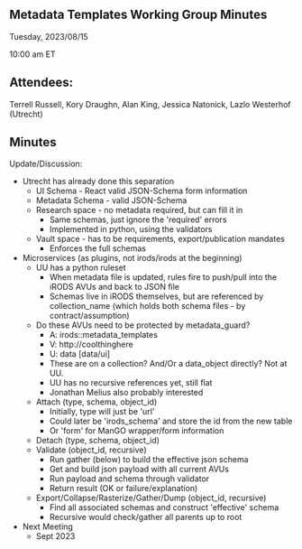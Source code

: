 ## Metadata Templates Working Group Minutes

Tuesday, 2023/08/15

10:00 am ET

## Attendees:

Terrell Russell, Kory Draughn, Alan King, Jessica Natonick, Lazlo Westerhof (Utrecht)

## Minutes

Update/Discussion:

 - Utrecht has already done this separation
   - UI Schema - React valid JSON-Schema form information
   - Metadata Schema - valid JSON-Schema
   - Research space - no metadata required, but can fill it in
     - Same schemas, just ignore the 'required' errors
     - Implemented in python, using the validators
   - Vault space - has to be requirements, export/publication mandates
     - Enforces the full schemas
 - Microservices (as plugins, not irods/irods at the beginning)
   - UU has a python ruleset
     - When metadata file is updated, rules fire to push/pull into the iRODS AVUs and back to JSON file
     - Schemas live in iRODS themselves, but are referenced by collection_name (which holds both schema files - by contract/assumption)
   - Do these AVUs need to be protected by metadata_guard?
     - A: irods::metadata_templates
     - V: http://coolthinghere
     - U: data [data/ui]
     - These are on a collection?  And/Or a data_object directly? Not at UU.
     - UU has no recursive references yet, still flat
     - Jonathan Melius also probably interested
   - Attach (type, schema, object_id)
     - Initially, type will just be 'url'
     - Could later be 'irods_schema' and store the id from the new table
     - Or 'form' for ManGO wrapper/form information
   - Detach (type, schema, object_id)
   - Validate (object_id, recursive)
     - Run gather (below) to build the effective json schema
     - Get and build json payload with all current AVUs
     - Run payload and schema through validator
     - Return result (OK or failure/explanation)
   - Export/Collapse/Rasterize/Gather/Dump (object_id, recursive)
     - Find all associated schemas and construct 'effective' schema
     - Recursive would check/gather all parents up to root
 - Next Meeting
   - Sept 2023

